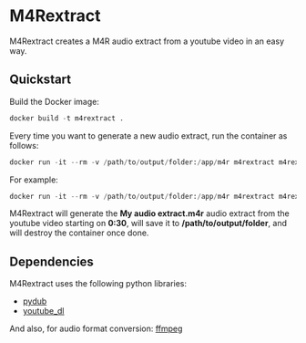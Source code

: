 # M4Rextract

M4Rextract creates a M4R audio extract from a youtube video in an easy way.

## Quickstart

Build the Docker image:
```python
docker build -t m4rextract .
```
Every time you want to generate a new audio extract, run the container as follows:
```python
docker run -it --rm -v /path/to/output/folder:/app/m4r m4rextract m4rextract.sh "AUDIO_EXTRACT" "YOUTUBE_URL" StartMin StartSec
```
For example:
```python
docker run -it --rm -v /path/to/output/folder:/app/m4r m4rextract m4rextract.sh "My audio extract" "https://www......." 0 30
```
M4Rextract will generate the **My audio extract.m4r** audio extract from the youtube video starting on **0:30**, will save it to **/path/to/output/folder**, and will destroy the container once done.

## Dependencies

M4Rextract uses the following python libraries:

 - [pydub](https://github.com/jiaaro/pydub)
 - [youtube_dl](https://github.com/ytdl-org/youtube-dl)

And also, for audio format conversion: [ffmpeg](http://www.ffmpeg.org/)
